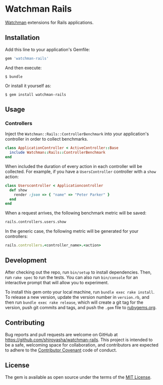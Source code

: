 # Watchman Rails

[Watchman](https://github.com/renderedtext/watchman) extensions for Rails applications.

## Installation

Add this line to your application's Gemfile:

```ruby
gem 'watchman-rails'
```

And then execute:

    $ bundle

Or install it yourself as:

    $ gem install watchman-rails

## Usage

### Controllers

Inject the `Watchman::Rails::ControllerBenchmark` into your application's
controller in order to collect benchmarks.

``` ruby
class ApplicationController < ActiveController::Base
  include Watchman::Rails::ControllerBenchmark
end
```

When included the duration of every action in each controller will be collected.
For example, if you have a `UsersController` controller with a `show` action:

``` ruby
class Userscontroller < Applicationcontroller
  def show
    render :json => { "name" => "Peter Parker" }
  end
end
```

When a request arrives, the following benchmark metric will be saved:

``` txt
rails.controllers.users.show
```

In the generic case, the following metric will be generated for your
controllers:

``` ruby
rails.controllers.<controller_name>.<action>
```

## Development

After checking out the repo, run `bin/setup` to install dependencies. Then,
run `rake spec` to run the tests. You can also run `bin/console` for an
interactive prompt that will allow you to experiment.

To install this gem onto your local machine, run `bundle exec rake install`. To
release a new version, update the version number in `version.rb`, and then run
`bundle exec rake release`, which will create a git tag for the version,
push git commits and tags, and push the `.gem` file
to [rubygems.org](https://rubygems.org).

## Contributing

Bug reports and pull requests are welcome on GitHub at
https://github.com/shiroyasha/watchman-rails. This project is intended to be a
safe, welcoming space for collaboration, and contributors are expected to adhere
to the [Contributor Covenant](http://contributor-covenant.org) code of conduct.

## License

The gem is available as open source under the terms of
the [MIT License](http://opensource.org/licenses/MIT).
